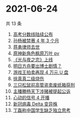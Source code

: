 # 2021-06-24

共 13 条

<!-- BEGIN -->
<!-- 最后更新时间 Thu Jun 24 2021 12:07:35 GMT+0800 (China Standard Time) -->

1. [高考分数线陆续公布](https://www.zhihu.com/search?q=高考分数线)
2. [孙杨被禁赛 4 年 3 个月](https://www.zhihu.com/search?q=孙杨)
3. [蒋勇律师去世](https://www.zhihu.com/search?q=蒋勇)
4. [原神新角色枫原万叶 pv](https://www.zhihu.com/search?q=原神)
5. [《光与夜之恋》上线](https://www.zhihu.com/search?q=光与夜之恋)
6. [明日方舟要出博士剧情？](https://www.zhihu.com/search?q=明日方舟)
7. [游戏王拍卖再现 4 万元 U 盘](https://www.zhihu.com/search?q=游戏王)
8. [徐真真二级烧伤](https://www.zhihu.com/search?q=徐真真)
9. [三只松鼠前高管盗卖废纸箱获刑](https://www.zhihu.com/search?q=三只松鼠)
10. [主播滕杨天下涉赌被提起公诉](https://www.zhihu.com/search?q=滕杨天下)
11. [心动的信号 4 开播](https://www.zhihu.com/search?q=心动的信号4)
12. [新冠病毒 Delta 变异株](https://www.zhihu.com/search?q=新冠病毒)
13. [丁磊称中国学生缺乏独立思考](https://www.zhihu.com/search?q=丁磊)

<!-- END -->
